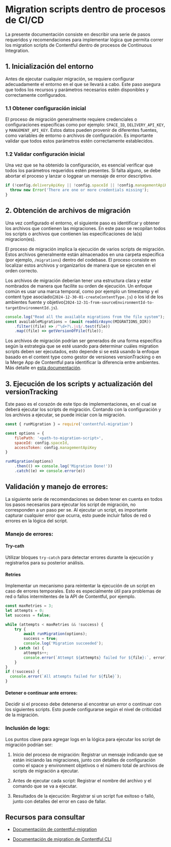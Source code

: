 # Migration scripts dentro de procesos de CI/CD

La presente documentación consiste en describir una serie de pasos requeridos y recomendaciones para implementar lógica que permita correr los migration scripts de Contentful dentro de procesos de Continuous Integration.

## 1. Inicialización del entorno

Antes de ejecutar cualquier migración, se requiere configurar adecuadamente el entorno en el que se llevará a cabo. Este paso asegura que todos los recursos y parámetros necesarios estén disponibles y correctamente configurados.

### 1.1 Obtener configuración inicial

El proceso de migración generalmente requiere credenciales o configuraciones específicas como por ejemplo: `SPACE_ID`, `DELIVERY_API_KEY`, y `MANGEMENT_API_KEY`. Estos datos pueden provenir de diferentes fuentes, como variables de entorno o archivos de configuración. Es importante validar que todos estos parámetros estén correctamente establecidos.

### 1.2 Validar configuración inicial

Una vez que se ha obtenido la configuración, es esencial verificar que todos los parámetros requeridos estén presentes. Si falta alguno, se debe abortar el proceso y lanzar o loggear un mensaje de error descriptivo.

```js
if (!config.deliveryApiKey || !config.spaceId || !config.managementApiKey) {
  throw new Error('There are one or more credentials missing');
}
```

## 2. Obtención de archivos de migración

Una vez configurado el entorno, el siguiente paso es identificar y obtener los archivos que contienen las migraciones. En este paso se recopilan todos los scripts o archivos que contienen las especificaciones de la(s) migracion(es).

El proceso de migración implica la ejecución de varios scripts de migración. Estos archivos generalmente están almacenados en una carpeta específica (por ejemplo, `/migrations`) dentro del codebase. El proceso consiste en localizar estos archivos y organizarlos de manera que se ejecuten en el orden correcto.

Los archivos de migración deberían tener una estructura clara y estar nombrados de manera que facilite su orden de ejecución. Un enfoque común es usar una marca temporal, como por ejemplo un timestamp y el content type asociado(`2024-12-30-01-createContentType.js`) o los id de los ambientes fuente y objetivo(`2024-12-31-from-sourceEnvironmentId-to-targetEnvironmentId.js`).

```js
console.log("Read all the available migrations from the file system");
const availableMigrations = (await readdirAsync(MIGRATIONS_DIR))
    .filter((file) => /^\d+?\.js$/.test(file))
    .map((file) => getVersionOfFile(file));
```

Los archivos de migración podrían ser generados de una forma específica según la estrategia que se esté usando para determinar cuáles migration scripts deben ser ejecutados, esto depende si se está usando la enfoque basado en el content type como gestor de versiones versionTracking o en la Merge App de Contentful para identificar la diferencia entre ambientes. Más detalle en [esta documentación](./migration-scripts-tracking.md).

## 3. Ejecución de los scripts y actualización del versionTracking

Este paso es el corazón de este tipo de implementaciones, en el cual se deberá ejecutar los scripts de migración. Contando con la configuración y los archivos a ejecutar, se puede iniciar con la migración.

```js
const { runMigration } = require('contentful-migration')

const options = {
    filePath: '<path-to-migration-script>',
    spaceId: config.spaceId,
    accessToken: config.managementApiKey
}

runMigration(options)
    .then(() => console.log('Migration Done!'))
    .catch((e) => console.error(e))
```

## Validación y manejo de errores:

La siguiente serie de recomendaciones se deben tener en cuenta en todos los pasos necesarios para ejecutar los script de migración, no corresponden a un paso per se. Al ejecutar un script, es importante capturar cualquier error que ocurra, esto puede incluir fallos de red o errores en la lógica del script.

### Manejo de errores:

#### Try-cath
Utilizar bloques `try-catch` para detectar errores durante la ejecución y registrarlos para su posterior análisis.

#### Retries
Implementar un mecanismo para reintentar la ejecución de un script en caso de errores temporales. Esto es especialmente útil para problemas de red o fallos intermitentes de la API de Contentful, por ejemplo.

```js
const maxRetries = 3;
let attempts = 0;
let success = false;

while (attempts < maxRetries && !success) {
    try {
        await runMigration(options);
        success = true;
        console.log('Migration succeeded');
    } catch (e) {
        attempts++;
        console.error(`Attempt ${attempts} failed for ${file}:`, error);
    }
}
if (!success) {
  console.error(`All attempts failed for ${file}`);
}
```

#### Detener o continuar ante errores:
Decidir si el proceso debe detenerse al encontrar un error o continuar con los siguientes scripts. Esto puede configurarse según el nivel de criticidad de la migración.

### Inclusión de logs:

Los puntos clave para agregar logs en la lógica para ejecutar los script de migración podrían ser:

1. Inicio del proceso de migración:
Registrar un mensaje indicando que se están iniciando las migraciones, junto con detalles de configuración como el space y environment objetivos o el número total de archivos de scripts de migración a ejecutar.

2. Antes de ejecutar cada script:
Registrar el nombre del archivo y el comando que se va a ejecutar.

3. Resultados de la ejecución:
Registrar si un script fue exitoso o falló, junto con detalles del error en caso de fallar.

## Recursos para consultar

* [Documentación de contentful-migration](https://github.com/contentful/contentful-migration/blob/main/README.md#reference-documentation)

* [Documentación de migration de Contentful CLI](https://github.com/contentful/contentful-cli/blob/main/docs/space/migration/README.md)